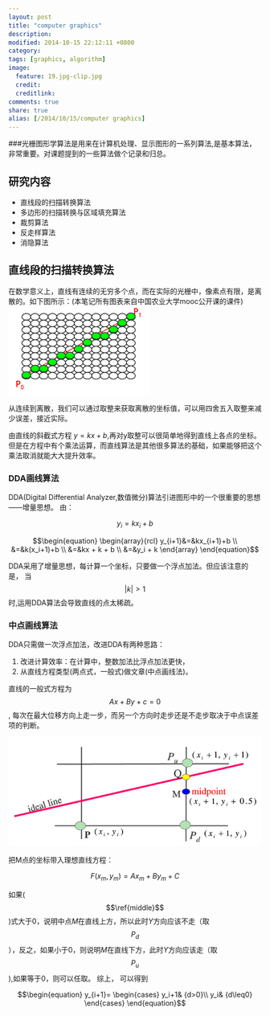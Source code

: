 ```yaml
---
layout: post
title: "computer graphics"
description: 
modified: 2014-10-15 22:12:11 +0800
category: 
tags: [graphics, algorithm]
image:
  feature: 19.jpg-clip.jpg
  credit: 
  creditlink: 
comments: true
share: true
alias: [/2014/10/15/computer graphics]
---
```

###光栅图形学算法是用来在计算机处理、显示图形的一系列算法,是基本算法，非常重要。对课题提到的一些算法做个记录和归总。

<!--more-->

## 研究内容

* 直线段的扫描转换算法
* 多边形的扫描转换与区域填充算法
* 裁剪算法
* 反走样算法
* 消隐算法

## 直线段的扫描转换算法
在数学意义上，直线有连续的无穷多个点，而在实际的光栅中，像素点有限，是离散的。如下图所示：(本笔记所有图表来自中国农业大学mooc公开课的课件)
![光栅直线](\images\post\linetransform.jpg)

从连续到离散，我们可以通过取整来获取离散的坐标值，可以用四舍五入取整来减少误差，接近实际。

由直线的斜截式方程 $y=kx+b$,再对y取整可以很简单地得到直线上各点的坐标。但是在方程中有个乘法运算，而直线算法是其他很多算法的基础，如果能够把这个乘法取消就能大大提升效率。

### DDA画线算法
DDA(Digital Differential Analyzer,数值微分)算法引进图形中的一个很重要的思想——增量思想。
由：

$$\begin{equation}
	y_i = kx_i+b
\end{equation}$$

$$\begin{equation}
	\begin{array}{rcl}
		y_{i+1}&=&kx_{i+1}+b \\
	       	&=&k(x_i+1)+b \\
	       	&=&kx + k + b \\
	       	&=&y_i + k
	\end{array}
\end{equation}$$

DDA采用了增量思想，每计算一个坐标，只要做一个浮点加法。但应该注意的是，
当$$\left|k\right|>1$$时,运用DDA算法会导致直线的点太稀疏。

### 中点画线算法
DDA只需做一次浮点加法，改进DDA有两种思路：

1. 改进计算效率：在计算中，整数加法比浮点加法更快，
2. 从直线方程类型(两点式，一般式)做文章(中点画线法)。

直线的一般式方程为 $$ Ax + By + c = 0$$ , 每次在最大位移方向上走一步，而另一个方向时走步还是不走步取决于中点误差项的判断。

![中点画线的误差项](\images\post\Middleline.jpg)

把M点的坐标带入理想直线方程：

$$\begin{equation}F(x_m,y_m) = Ax_m + By_m + C\end{equation}\label{middle}$$

如果($$\ref{middle}$$)式大于0，说明中点$M$在直线上方，所以此时$Y$方向应该不走（取$$P_d$$），反之，如果小于0，则说明$M$在直线下方，此时$Y$方向应该走（取$$P_u$$),如果等于0，则可以任取。
综上， 可以得到

$$\begin{equation}
y_{i+1}=
\begin{cases}
y_i+1& {d>0}\\
y_i& {d\leq0}
\end{cases}
\end{equation}$$
